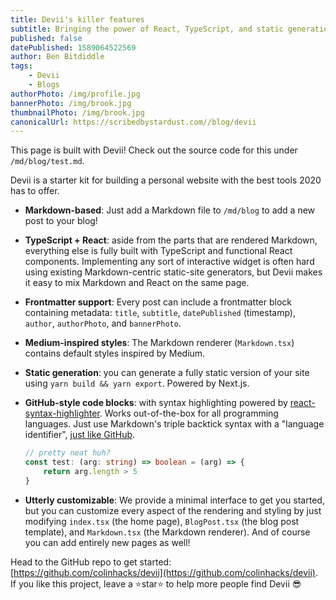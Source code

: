 ```yaml
---
title: Devii's killer features
subtitle: Bringing the power of React, TypeScript, and static generation to dev blogs everywhere
published: false
datePublished: 1589064522569
author: Ben Bitdiddle
tags:
    - Devii
    - Blogs
authorPhoto: /img/profile.jpg
bannerPhoto: /img/brook.jpg
thumbnailPhoto: /img/brook.jpg
canonicalUrl: https://scribedbystardust.com//blog/devii
---
```


This page is built with Devii! Check out the source code for this under `/md/blog/test.md`.

Devii is a starter kit for building a personal website with the best tools 2020 has to offer.

-   **Markdown-based**: Just add a Markdown file to `/md/blog` to add a new post to your blog!
-   **TypeScript + React**: aside from the parts that are rendered Markdown, everything else is fully built with TypeScript and functional React components. Implementing any sort of interactive widget is often hard using existing Markdown-centric static-site generators, but Devii makes it easy to mix Markdown and React on the same page.
-   **Frontmatter support**: Every post can include a frontmatter block containing metadata: `title`, `subtitle`, `datePublished` (timestamp), `author`, `authorPhoto`, and `bannerPhoto`.
-   **Medium-inspired styles**: The Markdown renderer (`Markdown.tsx`) contains default styles inspired by Medium.
-   **Static generation**: you can generate a fully static version of your site using `yarn build && yarn export`. Powered by Next.js.
-   **GitHub-style code blocks**: with syntax highlighting powered by [react-syntax-highlighter](https://github.com/conorhastings/react-syntax-highlighter). Works out-of-the-box for all programming languages. Just use Markdown's triple backtick syntax with a "language identifier", [just like GitHub](https://help.github.com/en/github/writing-on-github/creating-and-highlighting-code-blocks).

    ```ts
    // pretty neat huh?
    const test: (arg: string) => boolean = (arg) => {
        return arg.length > 5
    }
    ```

-   **Utterly customizable**: We provide a minimal interface to get you started, but you can customize every aspect of the rendering and styling by just modifying `index.tsx` (the home page), `BlogPost.tsx` (the blog post template), and `Markdown.tsx` (the Markdown renderer). And of course you can add entirely new pages as well!

Head to the GitHub repo to get started: [https://github.com/colinhacks/devii](https://github.com/colinhacks/devii). If you like this project, leave a ⭐️star⭐️ to help more people find Devii 😎
